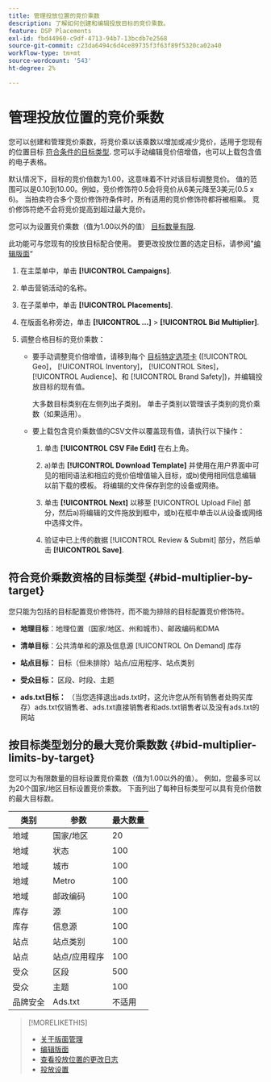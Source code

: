 ```yaml
---
title: 管理投放位置的竞价乘数
description: 了解如何创建和编辑投放目标的竞价乘数。
feature: DSP Placements
exl-id: fbd44960-c9df-4713-94b7-13bcdb7e2568
source-git-commit: c23da6494c6d4ce89735f3f63f89f5320ca02a40
workflow-type: tm+mt
source-wordcount: '543'
ht-degree: 2%

---
```


# 管理投放位置的竞价乘数

您可以创建和管理竞价乘数，将竞价乘以该乘数以增加或减少竞价，适用于您现有的位置目标 [符合条件的目标类型](#bid-multiplier-by-target). 您可以手动编辑竞价倍增值，也可以上载包含值的电子表格。

默认情况下，目标的竞价倍数为1.00，这意味着不针对该目标调整竞价。 值的范围可以是0.10到10.00。例如，竞价修饰符0.5会将竞价从6美元降至3美元(0.5 x 6)。 当拍卖符合多个竞价修饰符条件时，所有适用的竞价修饰符都将被相乘。 竞价修饰符绝不会将竞价提高到超过最大竞价。

您可以为设置竞价乘数（值为1.00以外的值） [目标数量有限](#bid-multiplier-limits-by-target).

此功能可与您现有的投放目标配合使用。 要更改投放位置的选定目标，请参阅&quot;[编辑版面](/help/dsp/campaign-management/placements/placement-edit.md)“

1. 在主菜单中，单击 **[!UICONTROL Campaigns]**.

1. 单击营销活动的名称。

1. 在子菜单中，单击 **[!UICONTROL Placements]**.

1. 在版面名称旁边，单击  **[!UICONTROL ...]** > **[!UICONTROL Bid Multiplier]**.

1. 调整合格目标的竞价乘数：

   * 要手动调整竞价倍增值，请移到每个 [目标特定选项卡](#bid-multiplier-by-target) ([!UICONTROL Geo]， [!UICONTROL Inventory]， [!UICONTROL Sites]， [!UICONTROL Audience]、和 [!UICONTROL Brand Safety])，并编辑投放目标的现有值。

     大多数目标类别在左侧列出子类别。 单击子类别以管理该子类别的竞价乘数（如果适用）。

   * 要上载包含竞价乘数值的CSV文件以覆盖现有值，请执行以下操作：

      1. 单击 **[!UICONTROL CSV File Edit]** 在右上角。

      1. a)单击 **[!UICONTROL Download Template]** 并使用在用户界面中可见的相同语法和相应的竞价倍增值输入目标，或b)使用相同信息编辑以前下载的模板。 将编辑的文件保存到您的设备或网络。

      1. 单击 **[!UICONTROL Next]** 以移至 [!UICONTROL Upload File] 部分，然后a)将编辑的文件拖放到框中，或b)在框中单击以从设备或网络中选择文件。

      1. 验证中已上传的数据 [!UICONTROL Review & Submit] 部分，然后单击 **[!UICONTROL Save]**.

## 符合竞价乘数资格的目标类型 {#bid-multiplier-by-target}

您只能为包括的目标配置竞价修饰符，而不能为排除的目标配置竞价修饰符。

* **地理目标**：地理位置（国家/地区、州和城市）、邮政编码和DMA

* **清单目标**：公共清单和的源及信息源 [!UICONTROL On Demand] 库存

* **站点目标：** 目标（但未排除）站点/应用程序、站点类别

* **受众目标：** 区段、时段、主题

* **ads.txt目标：** （当您选择退出ads.txt时，这允许您从所有销售者处购买库存）ads.txt仅销售者、ads.txt直接销售者和ads.txt销售者以及没有ads.txt的网站 <!-- bid multipliers for the different subsets of inventory; not available when the placement targets only one subset -->

## 按目标类型划分的最大竞价乘数数 {#bid-multiplier-limits-by-target}

您可以为有限数量的目标设置竞价乘数（值为1.00以外的值）。 例如，您最多可以为20个国家/地区目标设置竞价乘数。 下面列出了每种目标类型可以具有竞价倍数的最大目标数。

| 类别 | 参数 | 最大数量 |
| -------- | --------- | ----- |
| 地域 | 国家/地区 | 20 |
| 地域 | 状态 | 100 |
| 地域 | 城市 | 100 |
| 地域 | Metro | 100 |
| 地域 | 邮政编码 | 100 |
| 库存 | 源 | 100 |
| 库存 | 信息源 | 100 |
| 站点 | 站点类别 | 100 |
| 站点 | 站点/应用程序 | 100 |
| 受众 | 区段 | 500 |
| 受众 | 主题 | 100 |
| 品牌安全 | Ads.txt | 不适用 |

>[!MORELIKETHIS]
>
>* [关于版面管理](placement-about.md)
>* [编辑版面](placement-edit.md)
>* [查看投放位置的更改日志](placement-change-log.md)
>* [投放设置](placement-settings.md)
